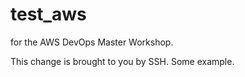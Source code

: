 # test_aws
for the AWS DevOps Master Workshop. 

This change is brought to you by SSH. Some example.
